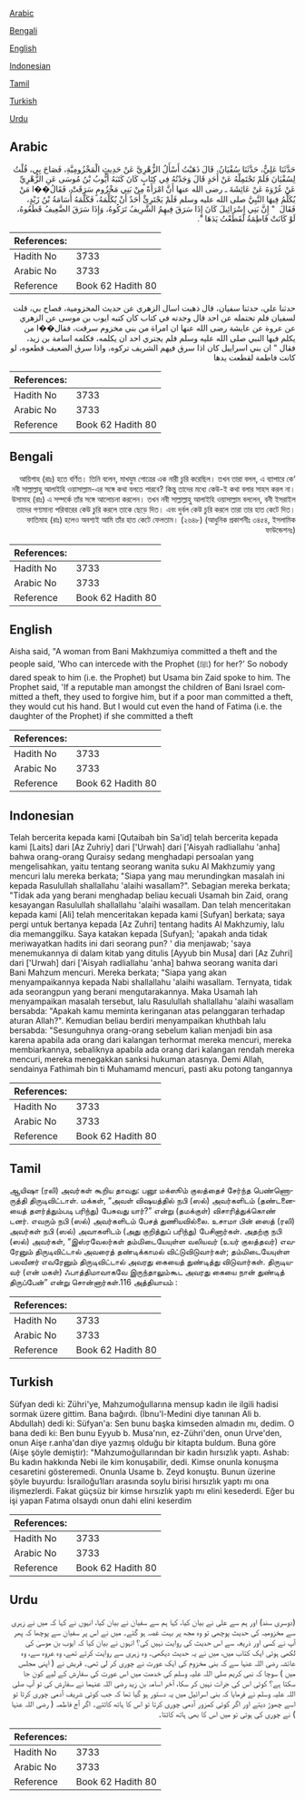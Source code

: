 [Arabic](#arabic)

[Bengali](#bengali)

[English](#english)

[Indonesian](#indonesian)

[Tamil](#tamil)

[Turkish](#turkish)

[Urdu](#urdu)

## Arabic


<div dir="rtl" lang="ar" style={{fontSize:'larger',backgroundColor:'#f8f9fa',padding:20}}>
حَدَّثَنَا عَلِيٌّ، حَدَّثَنَا سُفْيَانُ، قَالَ ذَهَبْتُ أَسْأَلُ الزُّهْرِيَّ عَنْ حَدِيثِ الْمَخْزُومِيَّةِ، فَصَاحَ بِي، قُلْتُ لِسُفْيَانَ فَلَمْ تَحْتَمِلْهُ عَنْ أَحَدٍ قَالَ وَجَدْتُهُ فِي كِتَابٍ كَانَ كَتَبَهُ أَيُّوبُ بْنُ مُوسَى عَنِ الزُّهْرِيِّ عَنْ عُرْوَةَ عَنْ عَائِشَةَ ـ رضى الله عنها أَنَّ امْرَأَةً مِنْ بَنِي مَخْزُومٍ سَرَقَتْ، فَقَالُ��ا مَنْ يُكَلِّمُ فِيهَا النَّبِيَّ صلى الله عليه وسلم فَلَمْ يَجْتَرِئْ أَحَدٌ أَنْ يُكَلِّمَهُ، فَكَلَّمَهُ أُسَامَةُ بْنُ زَيْدٍ، فَقَالَ ‏ "‏ إِنَّ بَنِي إِسْرَائِيلَ كَانَ إِذَا سَرَقَ فِيهِمُ الشَّرِيفُ تَرَكُوهُ، وَإِذَا سَرَقَ الضَّعِيفُ قَطَعُوهُ، لَوْ كَانَتْ فَاطِمَةُ لَقَطَعْتُ يَدَهَا ‏"‏‏.‏
</div>
<div style={{backgroundColor:'#f8f9fa',padding:20, marginBottom: 10}}><table> <thead> <tr> <th>References:</th> <th></th> </tr> </thead> <tbody><tr><td>Hadith No</td><td>3733</td></tr><tr><td>Arabic No</td><td>3733</td></tr><tr><td>Reference</td><td>Book 62 Hadith 80</td></tr></tbody></table></div>


<div dir="rtl" lang="ar" style={{fontSize:'larger',backgroundColor:'#f8f9fa',padding:20}}>
حدثنا علي، حدثنا سفيان، قال ذهبت اسال الزهري عن حديث المخزومية، فصاح بي، قلت لسفيان فلم تحتمله عن احد قال وجدته في كتاب كان كتبه ايوب بن موسى عن الزهري عن عروة عن عايشة رضى الله عنها ان امراة من بني مخزوم سرقت، فقال��ا من يكلم فيها النبي صلى الله عليه وسلم فلم يجتري احد ان يكلمه، فكلمه اسامة بن زيد، فقال " ان بني اسراييل كان اذا سرق فيهم الشريف تركوه، واذا سرق الضعيف قطعوه، لو كانت فاطمة لقطعت يدها
</div>
<div style={{backgroundColor:'#f8f9fa',padding:20, marginBottom: 10}}><table> <thead> <tr> <th>References:</th> <th></th> </tr> </thead> <tbody><tr><td>Hadith No</td><td>3733</td></tr><tr><td>Arabic No</td><td>3733</td></tr><tr><td>Reference</td><td>Book 62 Hadith 80</td></tr></tbody></table></div>

## Bengali


<div dir="rtl" lang="bn" style={{fontSize:'larger',backgroundColor:'#f8f9fa',padding:20}}>
‘আয়িশাহ (রাঃ) হতে বর্ণিত। তিনি বলেন, মাখযুম গোত্রের এক নারী চুরি করেছিল। তখন তারা বলল, এ ব্যাপারে কে নবী সাল্লাল্লাহু আলাইহি ওয়াসাল্লাম-এর সঙ্গে কথা বলতে পারবে? কিন্তু তাদের মধ্যে কেউ-ই কথা বলার সাহস করল না। উসামাহ (রাঃ) এ সম্পর্কে তাঁর সঙ্গে আলোচনা করলেন। তখন নবী সাল্লাল্লাহু আলাইহি ওয়াসাল্লাম বললেন, বনী ইসরাইল তাদের গণ্যমান্য পরিবারের কেউ চুরি করলে তাকে ছেড়ে দিত। এবং দুর্বল কেউ চুরি করলে তারা তার হাত কেটে দিত। ফাতিমাহ (রাঃ) হলেও অবশ্যই আমি তাঁর হাত কেটে ফেলতাম। (২৬৪৮) (আধুনিক প্রকাশনীঃ ৩৪৫৪, ইসলামিক ফাউন্ডেশনঃ)
</div>
<div style={{backgroundColor:'#f8f9fa',padding:20, marginBottom: 10}}><table> <thead> <tr> <th>References:</th> <th></th> </tr> </thead> <tbody><tr><td>Hadith No</td><td>3733</td></tr><tr><td>Arabic No</td><td>3733</td></tr><tr><td>Reference</td><td>Book 62 Hadith 80</td></tr></tbody></table></div>

## English


<div dir="ltr" lang="en" style={{fontSize:'larger',backgroundColor:'#f8f9fa',padding:20}}>
Aisha said, "A woman from Bani Makhzumiya committed a theft and the people said, 'Who can intercede with the Prophet (ﷺ) for her?' So nobody dared speak to him (i.e. the Prophet) but Usama bin Zaid spoke to him. The Prophet said, 'If a reputable man amongst the children of Bani Israel committed a theft, they used to forgive him, but if a poor man committed a theft, they would cut his hand. But I would cut even the hand of Fatima (i.e. the daughter of the Prophet) if she committed a theft
</div>
<div style={{backgroundColor:'#f8f9fa',padding:20, marginBottom: 10}}><table> <thead> <tr> <th>References:</th> <th></th> </tr> </thead> <tbody><tr><td>Hadith No</td><td>3733</td></tr><tr><td>Arabic No</td><td>3733</td></tr><tr><td>Reference</td><td>Book 62 Hadith 80</td></tr></tbody></table></div>

## Indonesian


<div dir="ltr" lang="id" style={{fontSize:'larger',backgroundColor:'#f8f9fa',padding:20}}>
Telah bercerita kepada kami [Qutaibah bin Sa'id] telah bercerita kepada kami [Laits] dari [Az Zuhriy] dari ['Urwah] dari ['Aisyah radliallahu 'anha] bahwa orang-orang Quraisy sedang menghadapi persoalan yang mengelisahkan, yaitu tentang seorang wanita suku Al Makhzumiy yang mencuri lalu mereka berkata; "Siapa yang mau merundingkan masalah ini kepada Rasulullah shallallahu 'alaihi wasallam?". Sebagian mereka berkata; "Tidak ada yang berani menghadap beliau kecuali Usamah bin Zaid, orang kesayangan Rasulullah shallallahu 'alaihi wasallam. Dan telah menceritakan kepada kami [Ali] telah menceritakan kepada kami [Sufyan] berkata; saya pergi untuk bertanya kepada [Az Zuhri] tentang hadits Al Makhzumiy, lalu dia memanggilku. Saya katakan kepada [Sufyan]; 'apakah anda tidak meriwayatkan hadits ini dari seorang pun? ' dia menjawab; 'saya menemukannya di dalam kitab yang ditulis [Ayyub bin Musa] dari [Az Zuhri] dari ['Urwah] dari ['Aisyah radliallahu 'anha] bahwa seorang wanita dari Bani Mahzum mencuri. Mereka berkata; "Siapa yang akan menyampaikannya kepada Nabi shallallahu 'alaihi wasallam. Ternyata, tidak ada seorangpun yang berani mengutarakannya. Maka Usamah lah menyampaikan masalah tersebut, lalu Rasulullah shallallahu 'alaihi wasallam bersabda: "Apakah kamu meminta keringanan atas pelanggaran terhadap aturan Allah?". Kemudian beliau berdiri menyampaikan khuthbah lalu bersabda: "Sesunguhnya orang-orang sebelum kalian menjadi bin asa karena apabila ada orang dari kalangan terhormat mereka mencuri, mereka membiarkannya, sebaliknya apabila ada orang dari kalangan rendah mereka mencuri, mereka menegakkan sanksi hukuman atasnya. Demi Allah, sendainya Fathimah bin ti Muhamamd mencuri, pasti aku potong tangannya
</div>
<div style={{backgroundColor:'#f8f9fa',padding:20, marginBottom: 10}}><table> <thead> <tr> <th>References:</th> <th></th> </tr> </thead> <tbody><tr><td>Hadith No</td><td>3733</td></tr><tr><td>Arabic No</td><td>3733</td></tr><tr><td>Reference</td><td>Book 62 Hadith 80</td></tr></tbody></table></div>

## Tamil


<div dir="ltr" lang="ta" style={{fontSize:'larger',backgroundColor:'#f8f9fa',padding:20}}>
ஆயிஷா (ரலி) அவர்கள் கூறிய தாவது: பனூ மக்ஸூம் குலத்தைச் சேர்ந்த பெண்ணொருத்தி திருடிவிட்டாள். மக்கள், “அவள் விஷயத்தில் நபி (ஸல்) அவர்களிடம் (தண்டனையைத் தளர்த்தும்படி பரிந்து) பேசுவது யார்?” என்று (தமக்குள்) விசாரித்துக்கொண் டனர். எவரும் நபி (ஸல்) அவர்களிடம் பேசத் துணியவில்லை. உசாமா பின் ஸைத் (ரலி) அவர்கள் நபி (ஸல்) அவாகளிடம் (அது குறித்துப் பரிந்து) பேசினார்கள். அதற்கு நபி (ஸல்) அவர்கள், “இஸ்ரவேலர்கள் தம்மிடையேயுள்ள வலியவர் (உயர் குலத்தவர்) எவரேனும் திருடிவிட்டால் அவரைத் தண்டிக்காமல் விட்டுவிடுவார்கள்; தம்மிடையேயுள்ள பலவீனர் எவரேனும் திருடிவிட்டால் அவரது கையைத் துண்டித்து விடுவார்கள். திருடியவர் (என் மகள்) ஃபாத்திமாவாகவே இருந்தாலும்கூட அவரது கையை நான் துண்டித் திருப்பேன்” என்று சொன்னார்கள்.116 அத்தியாயம் :
</div>
<div style={{backgroundColor:'#f8f9fa',padding:20, marginBottom: 10}}><table> <thead> <tr> <th>References:</th> <th></th> </tr> </thead> <tbody><tr><td>Hadith No</td><td>3733</td></tr><tr><td>Arabic No</td><td>3733</td></tr><tr><td>Reference</td><td>Book 62 Hadith 80</td></tr></tbody></table></div>

## Turkish


<div dir="ltr" lang="tr" style={{fontSize:'larger',backgroundColor:'#f8f9fa',padding:20}}>
Süfyan dedi ki: Zühri'ye, Mahzumoğullarına mensup kadın ile ilgili hadisi sormak üzere gittim. Bana bağırdı. (İbnu'l-Medini diye tanınan Ali b. Abdullah) dedi ki: Süfyan'a: Sen bunu başka kimseden almadın mı, dedim. O bana dedi ki: Ben bunu Eyyub b. Musa'nın, ez-Zühri'den, onun Urve'den, onun Aişe r.anha'dan diye yazmış olduğu bir kitapta buldum. Buna göre (Aişe şöyle demiştir): "Mahzumoğullarından bir kadın hırsızlık yaptı. Ashab: Bu kadın hakkında Nebi ile kim konuşabilir, dedi. Kimse onunla konuşma cesaretini gösteremedi. Onunla Usame b. Zeyd konuştu. Bunun üzerine şöyle buyurdu: İsrailoğu1ları arasında soylu birisi hırsızlık yaptı mı ona ilişmezlerdi. Fakat güçsüz bir kimse hırsızlık yaptı mı elini kesederdi. Eğer bu işi yapan Fatıma olsaydı onun dahi elini keserdim
</div>
<div style={{backgroundColor:'#f8f9fa',padding:20, marginBottom: 10}}><table> <thead> <tr> <th>References:</th> <th></th> </tr> </thead> <tbody><tr><td>Hadith No</td><td>3733</td></tr><tr><td>Arabic No</td><td>3733</td></tr><tr><td>Reference</td><td>Book 62 Hadith 80</td></tr></tbody></table></div>

## Urdu


<div dir="rtl" lang="ur" style={{fontSize:'larger',backgroundColor:'#f8f9fa',padding:20}}>
(دوسری سند) اور ہم سے علی نے بیان کیا، کہا ہم سے سفیان نے بیان کیا، انہوں نے کہا کہ میں نے زہری سے مخزومیہ کی حدیث پوچھی تو وہ مجھ پر بہت غصہ ہو گئے۔ میں نے اس پر سفیان سے پوچھا کہ پھر آپ نے کسی اور ذریعہ سے اس حدیث کی روایت نہیں کی؟ انہوں نے بیان کیا کہ ایوب بن موسیٰ کی لکھی ہوئی ایک کتاب میں، میں نے یہ حدیث دیکھی۔ وہ زہری سے روایت کرتے تھے، وہ عروہ سے، وہ عائشہ رضی اللہ عنہا سے کہ بنی مخزوم کی ایک عورت نے چوری کر لی تھی۔ قریش نے ( اپنی مجلس میں ) سوچا کہ نبی کریم صلی اللہ علیہ وسلم کی خدمت میں اس عورت کی سفارش کے لیے کون جا سکتا ہے؟ کوئی اس کی جرات نہیں کر سکا، آخر اسامہ بن زید رضی اللہ عنہما نے سفارش کی تو آپ صلی اللہ علیہ وسلم نے فرمایا کہ بنی اسرائیل میں یہ دستور ہو گیا تھا کہ جب کوئی شریف آدمی چوری کرتا تو اسے چھوڑ دیتے اور اگر کوئی کمزور آدمی چوری کرتا تو اس کا ہاتھ کاٹتے۔ اگر آج فاطمہ ( رضی اللہ عنہا ) نے چوری کی ہوتی تو میں اس کا بھی ہاتھ کاٹتا۔
</div>
<div style={{backgroundColor:'#f8f9fa',padding:20, marginBottom: 10}}><table> <thead> <tr> <th>References:</th> <th></th> </tr> </thead> <tbody><tr><td>Hadith No</td><td>3733</td></tr><tr><td>Arabic No</td><td>3733</td></tr><tr><td>Reference</td><td>Book 62 Hadith 80</td></tr></tbody></table></div>